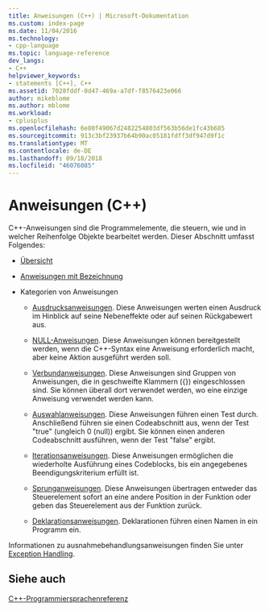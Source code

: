 ```yaml
---
title: Anweisungen (C++) | Microsoft-Dokumentation
ms.custom: index-page
ms.date: 11/04/2016
ms.technology:
- cpp-language
ms.topic: language-reference
dev_langs:
- C++
helpviewer_keywords:
- statements [C++], C++
ms.assetid: 7028fddf-0d47-469a-a7df-f8576423e066
author: mikeblome
ms.author: mblome
ms.workload:
- cplusplus
ms.openlocfilehash: 6e80f49067d2482254803df563b56de1fc43b685
ms.sourcegitcommit: 913c3bf23937b64b90ac05181fdff3df947d9f1c
ms.translationtype: MT
ms.contentlocale: de-DE
ms.lasthandoff: 09/18/2018
ms.locfileid: "46076085"
---
```

# <a name="statements-c"></a>Anweisungen (C++)

C++-Anweisungen sind die Programmelemente, die steuern, wie und in welcher Reihenfolge Objekte bearbeitet werden. Dieser Abschnitt umfasst Folgendes:

- [Übersicht](../cpp/overview-of-cpp-statements.md)

- [Anweisungen mit Bezeichnung](../cpp/labeled-statements.md)

- Kategorien von Anweisungen

   - [Ausdrucksanweisungen](../cpp/expression-statement.md). Diese Anweisungen werten einen Ausdruck im Hinblick auf seine Nebeneffekte oder auf seinen Rückgabewert aus.

   - [NULL-Anweisungen](../cpp/null-statement.md). Diese Anweisungen können bereitgestellt werden, wenn die C++-Syntax eine Anweisung erforderlich macht, aber keine Aktion ausgeführt werden soll.

   - [Verbundanweisungen](../cpp/compound-statements-blocks.md). Diese Anweisungen sind Gruppen von Anweisungen, die in geschweifte Klammern ({}) eingeschlossen sind. Sie können überall dort verwendet werden, wo eine einzige Anweisung verwendet werden kann.

   - [Auswahlanweisungen](../cpp/selection-statements-cpp.md). Diese Anweisungen führen einen Test durch. Anschließend führen sie einen Codeabschnitt aus, wenn der Test "true" (ungleich 0 (null)) ergibt. Sie können einen anderen Codeabschnitt ausführen, wenn der Test "false" ergibt.

   - [Iterationsanweisungen](../cpp/iteration-statements-cpp.md). Diese Anweisungen ermöglichen die wiederholte Ausführung eines Codeblocks, bis ein angegebenes Beendigungskriterium erfüllt ist.

   - [Sprunganweisungen](../cpp/jump-statements-cpp.md). Diese Anweisungen übertragen entweder das Steuerelement sofort an eine andere Position in der Funktion oder geben das Steuerelement aus der Funktion zurück.

   - [Deklarationsanweisungen](declarations-and-definitions-cpp.md). Deklarationen führen einen Namen in ein Programm ein.

Informationen zu ausnahmebehandlungsanweisungen finden Sie unter [Exception Handling](../cpp/exception-handling-in-visual-cpp.md).

## <a name="see-also"></a>Siehe auch

[C++-Programmiersprachenreferenz](../cpp/cpp-language-reference.md)